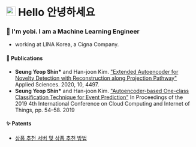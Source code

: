 # <img src="https://media.giphy.com/media/hvRJCLFzcasrR4ia7z/giphy.gif" width="25px">  Hello 안녕하세요


### 👋 I'm yobi. I am a Machine Learning Engineer
- working at LINA Korea, a Cigna Company.



#### 📄 Publications
- **Seung Yeop Shin\*** and Han-joon Kim. ["Extended Autoencoder for Novelty Detection with Reconstruction along Projection Pathway"](https://doi.org/10.3390/app10134497) Applied Sciences. 2020, 10, 4497.
- **Seung Yeop Shin\*** and Han-joon Kim. ["Autoencoder-based One-class Classification Technique for Event Prediction"](https://doi.org/10.1145/3361821.3361831) In Proceedings of the 2019 4th International Conference on Cloud Computing and Internet of Things, pp. 54–58. 2019

#### ✨ Patents
- [상품 추천 서버 및 상품 추천 방법](http://kpat.kipris.or.kr/kpat/biblioa.do?method=biblioFrame&start=biblio&searchFg=N)
